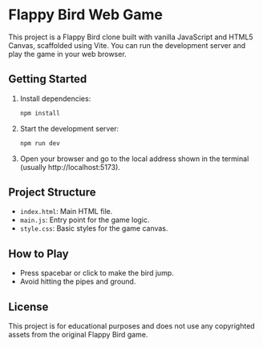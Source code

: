 # Flappy Bird Web Game

This project is a Flappy Bird clone built with vanilla JavaScript and HTML5 Canvas, scaffolded using Vite. You can run the development server and play the game in your web browser.

## Getting Started

1. Install dependencies:
   ```bash
   npm install
   ```
2. Start the development server:
   ```bash
   npm run dev
   ```
3. Open your browser and go to the local address shown in the terminal (usually http://localhost:5173).

## Project Structure
- `index.html`: Main HTML file.
- `main.js`: Entry point for the game logic.
- `style.css`: Basic styles for the game canvas.

## How to Play
- Press spacebar or click to make the bird jump.
- Avoid hitting the pipes and ground.

## License
This project is for educational purposes and does not use any copyrighted assets from the original Flappy Bird game.
